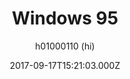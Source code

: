 ---
title: Windows 95
github: https://github.com/h01000110/windows-95
demo: https://h01000110.github.io/windows-95/
author: h01000110 (hi)
ssg:
  - Jekyll
cms:
  - No Cms
date: 2017-09-17T15:21:03.000Z
description: Jekyll Theme
stale: true
draft: true
---
